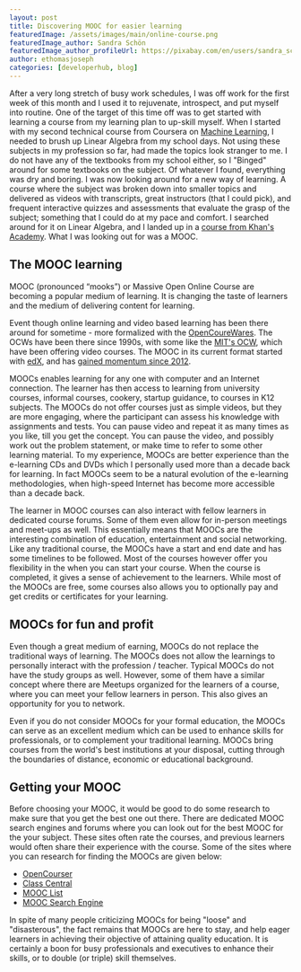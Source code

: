 ```yaml
---
layout: post
title: Discovering MOOC for easier learning
featuredImage: /assets/images/main/online-course.png
featuredImage_author: Sandra Schön
featuredImage_author_profileUrl: https://pixabay.com/en/users/sandra_schoen-53876/
author: ethomasjoseph
categories: [developerhub, blog]
---
```


After a very long stretch of busy work schedules, I was off work for the first week of this month and I used it to rejuvenate, introspect, and put myself into routine. One of the target of this time off was to get started with learning a course from my learning plan to up-skill myself. When I started with my second technical course from Coursera on <a href="https://www.coursera.org/learn/machine-learning" target="_blank">Machine Learning</a>, I needed to brush up Linear Algebra from my school days. Not using these subjects in my profession so far, had made the topics look stranger to me. I do not have any of the textbooks from my school either, so I "Binged" around for some textbooks on the subject. Of whatever I found, everything was dry and boring. I was now looking around for a new way of learning. A course where the subject was broken down into smaller topics and delivered as videos with transcripts, great instructors (that I could pick), and frequent interactive quizzes and assessments that evaluate the grasp of the subject; something that I could do at my pace and comfort. I searched around for it on Linear Algebra, and I landed up in a <a href="https://www.khanacademy.org/math/algebra-home/alg-vectors" target="_blank">course from Khan's Academy</a>. What I was looking out for was a MOOC.

## The MOOC learning
MOOC (pronounced “mooks”) or Massive Open Online Course are becoming a popular medium of learning. It is changing the taste of learners and the medium of delivering content for learning.

Event though online learning and video based learning has been there around for sometime - more formalized with the <a href="https://en.wikipedia.org/wiki/OpenCourseWare" target="_blank">OpenCoureWares</a>. The OCWs have been there since 1990s, with some like the <a href="https://ocw.mit.edu/index.htm" target="_blank">MIT's OCW</a>, which have been offering video courses. The MOOC in its current format started with <a href="https://www.edx.org/" target="_blank">edX</a>, and has <a href="http://www.nytimes.com/2012/11/04/education/edlife/massive-open-online-courses-are-multiplying-at-a-rapid-pace.html" target="_blank">gained momentum since 2012</a>.

MOOCs enables learning for any one with computer and an Internet connection. The learner has then access to learning from university courses, informal courses, cookery, startup guidance, to courses in K12 subjects. The MOOCs do not offer courses just as simple videos, but they are more engaging, where the participant can assess his knowledge with assignments and tests. You can pause video and repeat it as many times as you like, till you get the concept. You can pause the video, and possibly work out the problem statement, or make time to refer to some other learning material. To my experience, MOOCs are better experience than the e-learning CDs and DVDs which I personally used more than a decade back for learning. In fact MOOCs seem to be a natural evolution of the e-learning methodologies, when high-speed Internet has become more accessible than a decade back.

The learner in MOOC courses can also interact with fellow learners in dedicated course forums. Some of them even allow for in-person meetings and meet-ups as well. This essentially means that MOOCs are the interesting combination of education, entertainment and social networking. Like any traditional course, the MOOCs have a start and end date and has some timelines to be followed. Most of the courses however offer you flexibility in the when you can start your course. When the course is completed, it gives a sense of achievement to the learners. While most of the MOOCs are free, some courses also allows you to optionally pay and get credits or certificates for your learning.

## MOOCs for fun and profit
Even though a great medium of earning, MOOCs do not replace the traditional ways of learning. The MOOCs does not allow the learnings to personally interact with the profession / teacher. Typical MOOCs do not have the study groups as well. However, some of them have a similar concept where there are Meetups organized for the learners of a course, where you can meet your fellow learners in person. This also gives an opportunity for you to network.

Even if you do not consider MOOCs for your formal education, the MOOCs can serve as an excellent medium which can be used to enhance skills for professionals, or to complement your traditional learning. MOOCs bring courses from the world's best institutions at your disposal, cutting through the boundaries of distance, economic or educational background.

## Getting your MOOC
Before choosing your MOOC, it would be good to do some research to make sure that you get the best one out there. There are dedicated MOOC search engines and forums where you can look out for the best MOOC for the your subject. These sites often rate the courses, and previous learners would often share their experience with the course. Some of the sites where you can research for finding the MOOCs are given below:
* <a href="https://opencourser.com/" target="_blank">OpenCourser</a>
* <a href="https://www.class-central.com/" target="_blank">Class Central</a>
* <a href="https://www.mooc-list.com/" target="_blank">MOOC List</a>
* <a href="http://moocse.com/" target="_blank">MOOC Search Engine</a>


In spite of many people criticizing MOOCs for being "loose" and "disasterous", the fact remains that MOOCs are here to stay, and help eager learners in achieving their objective of attaining quality education. It is certainly a boon for busy professionals and executives to enhance their skills, or to double (or triple) skill themselves.
